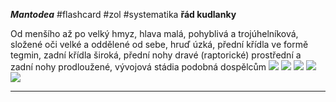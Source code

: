 ***Mantodea*** #flashcard #zol #systematika
**řád kudlanky**

Od menšího až po velký hmyz, hlava malá, pohyblivá a trojúhelníková, složené oči velké a oddělené od sebe, hruď úzká, přední křídla ve formě tegmin, zadní křídla široká, přední nohy dravé (raptorické) prostřední a zadní nohy prodloužené, vývojová stádia podobná dospělcům
![](Pasted%20image%2020210615214227.png) ![](Pasted%20image%2020210615214232.png) ![](Pasted%20image%2020210615214235.png) ![](Pasted%20image%2020210615214239.png) ![](Pasted%20image%2020210615214243.png)


---
	